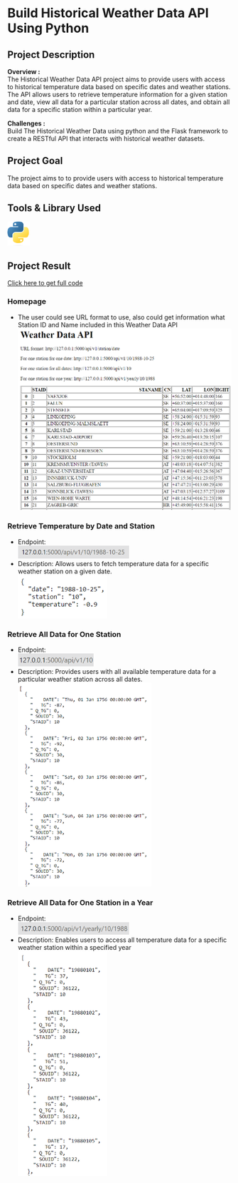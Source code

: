 # Build Historical Weather Data API Using Python

## Project Description

**Overview :**  
The Historical Weather Data API project aims to provide users with access to historical temperature data based on specific dates and weather stations. The API allows users to retrieve temperature information for a given station and date, view all data for a particular station across all dates, and obtain all data for a specific station within a particular year.

**Challenges :**  
Build The Historical Weather Data using python and the Flask framework to create a RESTful API that interacts with historical weather datasets.

## Project Goal

The project aims to to provide users with access to historical temperature data based on specific dates and weather stations.

## Tools & Library Used

[<img src="./image/python-logo-2.png" alt="python-logo" width="50"/>](https://www.python.org/) &nbsp;

## Project Result

[Click here to get full code](https://github.com/nickenshidqia/Build_Historical_Weather_Data_API_Using_Python/blob/ca78abd6c1d939e0382be3d30e794bf5ad228864/main.py)  

### Homepage  
- The user could see URL format to use, also could get information what Station ID and Name included in this Weather Data API
  <img src="./image/weather1.1.png" alt="" width = "600"/>

### Retrieve Temperature by Date and Station

- Endpoint:  
  <img src="./image/weather4.png" alt="" width = "250"/>
- Description: Allows users to fetch temperature data for a specific weather station on a given date.  
  <img src="./image/weather4.1.png" alt="" width = "200"/>

### Retrieve All Data for One Station

- Endpoint:  
  <img src="./image/weather2.png" alt="" width = "170"/>
- Description: Provides users with all available temperature data for a particular weather station across all dates.  
  <img src="./image/weather2.1.png" alt="" width = "300"/>

### Retrieve All Data for One Station in a Year

- Endpoint:  
  <img src="./image/weather3.png" alt="" width = "250"/>
- Description: Enables users to access all temperature data for a specific weather station within a specified year  
  <img src="./image/weather3.1.png" alt="" width = "200"/>
